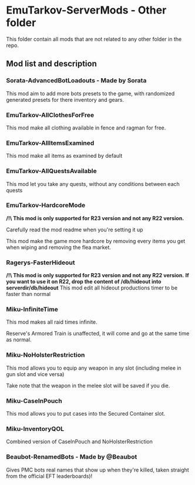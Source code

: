 # EmuTarkov-ServerMods - Other folder
This folder contain all mods that are not related to any other folder in the repo.


## Mod list and description

### Sorata-AdvancedBotLoadouts - Made by Sorata
This mod aim to add more bots presets to the game, with randomized generated presets for there inventory and gears.

### EmuTarkov-AllClothesForFree
This mod make all clothing available in fence and ragman for free.

### EmuTarkov-AllItemsExamined
This mod make all items as examined by default

### EmuTarkov-AllQuestsAvailable
This mod let you take any quests, without any conditions between each quests

### EmuTarkov-HardcoreMode
**/!\ This mod is only supported for R23 version and not any R22 version.**

Carefully read the mod readme when you're setting it up

This mod make the game more hardcore by removing every items you get when wiping and removing the flea market.

### Ragerys-FasterHideout
**/!\ This mod is only supported for R23 version and not any R22 version.**
**If you want to use it on R22, drop the content of /db/hideout into serverdir/db/hideout**
This mod edit all hideout productions timer to be faster than normal

### Miku-InfiniteTime
This mod makes all raid times infinite.

Reserve's Armored Train is unaffected, it will come and go at the same time as normal.

### Miku-NoHolsterRestriction
This mod allows you to equip any weapon in any slot (including melee in gun slot and vice versa)

Take note that the weapon in the melee slot will be saved if you die.

### Miku-CaseInPouch
This mod allows you to put cases into the Secured Container slot. 

### Miku-InventoryQOL
Combined version of CaseInPouch and NoHolsterRestriction

### Beaubot-RenamedBots - Made by @Beaubot
Gives PMC bots real names that show up when they're killed, taken straight from the official EFT leaderboards)!